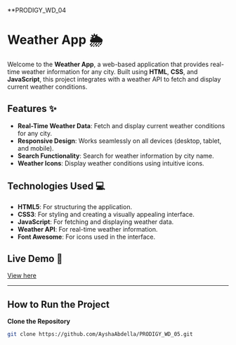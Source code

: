 **PRODIGY_WD_04 

# Weather App 🌦️
Welcome to the **Weather App**, a web-based application that provides real-time weather information for any city. Built using **HTML**, **CSS**, and **JavaScript**, this project integrates with a weather API to fetch and display current weather conditions.

## Features ✨

- **Real-Time Weather Data**: Fetch and display current weather conditions for any city.
- **Responsive Design**: Works seamlessly on all devices (desktop, tablet, and mobile).
- **Search Functionality**: Search for weather information by city name.
- **Weather Icons**: Display weather conditions using intuitive icons.

## Technologies Used 💻

- **HTML5**: For structuring the application.
- **CSS3**: For styling and creating a visually appealing interface.
- **JavaScript**: For fetching and displaying weather data.
- **Weather API**: For real-time weather information.
- **Font Awesome**: For icons used in the interface.

## Live Demo 🧩

[View here](https://ayshaabdella.github.io/PRODIGY_WD_05/)

---

## How to Run the Project

 **Clone the Repository**
   ```bash
   git clone https://github.com/AyshaAbdella/PRODIGY_WD_05.git
